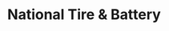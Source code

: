 ---
title: "National Tire & Battery"
url: /germantown/national-tire-and-battery/
shop: car repair
---
